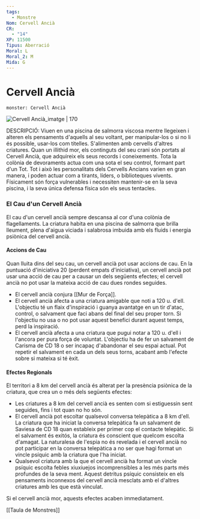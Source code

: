 ```yaml
---
tags:
  - Monstre
Nom: Cervell Ancià
CR:
  - "14"
XP: 11500
Tipus: Aberració
Moral: L
Moral_2: M
Mida: G
---
```

# Cervell Ancià

```statblock
monster: Cervell Ancià
```

![Cervell Ancià_imatge | 170](https://static.wikia.nocookie.net/forgottenrealms/images/b/b8/Elder_brain-5e.jpg/revision/latest/scale-to-width-down/434?cb&#x3D;20171018144342)

DESCRIPCIÓ: 
Viuen en una piscina de salmorra viscosa mentre llegeixen i alteren els pensaments d'aquells al seu voltant, per manipular-los o si no li és possible, usar-los com titelles. S'alimenten amb cervells d'altres criatures. Quan un illithid mor, els continguts del seu crani són portats al Cervell Ancià, que adquireix els seus records i coneixements. Tota la colònia de devoraments actua com una sota el seu control, formant part d'un Tot. Tot i això les personalitats dels Cervells Ancians varien en gran manera, i poden actuar com a tirants, líders, o biblioteques vivents. Físicament són força vulnerables i necessiten mantenir-se en la seva piscina, i la seva única defensa física són els seus tentacles.
### El Cau d'un Cervell Ancià

El cau d'un cervell ancià sempre descansa al cor d'una colònia de flagellaments. La criatura habita en una piscina de salmorra que brilla lleument, plena d'aigua viciada i salabrosa imbuida amb els fluids i energia psiònica del cervell ancià.
#### Accions de Cau

Quan lluita dins del seu cau, un cervell ancià pot usar accions de cau. En la puntuació d'iniciativa 20 (perdent empats d'iniciativa), un cervell ancià pot usar una acció de cau per a causar un dels següents efectes; el cervell ancià no pot usar la mateixa acció de cau dues rondes seguides.

- El cervell ancià conjura [[Mur de Força]].
- El cervell ancià afecta a una criatura amigable que noti a 120 u. d'ell. L'objectiu té un flaix d'inspiració i guanya avantatge en un tir d'atac, control, o salvament que faci abans del final del seu proper torn. Si l'objectiu no usa o no pot usar aquest benefici durant aquest temps, perd la inspiració.
- El cervell ancià afecta a una criatura que pugui notar a 120 u. d'ell i l'ancora per pura força de voluntat. L'objectiu ha de fer un salvament de Carisma de CD 18 o ser incapaç d'abandonar el seu espai actual. Pot repetir el salvament en cada un dels seus torns, acabant amb l'efecte sobre si mateixa si té èxit.
#### Efectes Regionals

El territori a 8 km del cervell ancià és alterat per la presència psiònica de la criatura, que crea un o més dels següents efectes:

- Les criatures a 8 km del cervell ancià es senten com si estiguessin sent seguides, fins i tot quan no ho són.
- El cervell ancià pot escoltar qualsevol conversa telepàtica a 8 km d'ell. La criatura que ha iniciat la conversa telepàtica fa un salvament de Saviesa de CD 18 quan estableix per primer cop el contacte telepàtic. Si el salvament és exitós, la criatura és conscient que quelcom escolta d'amagat. La naturalesa de l'espia no és revelada i el cervell ancià no pot participar en la conversa telepàtica a no ser que hagi format un vincle psíquic amb la criatura que l'ha iniciat.
- Qualsevol criatura amb la que el cervell ancià ha format un vincle psíquic escolta febles xiuxiuejos incomprensibles  a les més parts més profundes de la seva ment. Aquest detritus psíquic consisteix en els pensaments inconnexos del cervell ancià mesclats amb el d'altres criatures amb les que està vinculat.

Si el cervell ancià mor, aquests efectes acaben immediatament.

[[Taula de Monstres]]